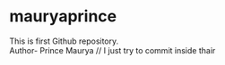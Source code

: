# mauryaprince
This is first Github repository.
<br>
Author- Prince Maurya
// I just try to commit inside thair
